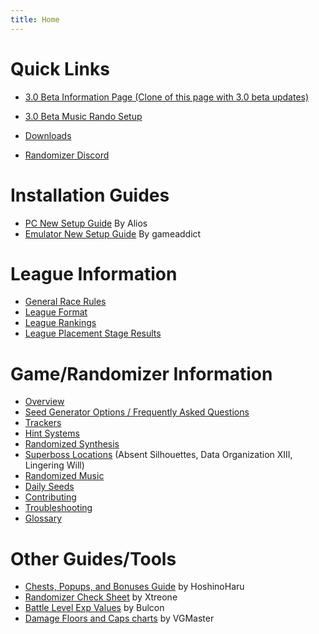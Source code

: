 ```yaml
---
title: Home
---
```


# Quick Links

* [3.0 Beta Information Page (Clone of this page with 3.0 beta updates)](https://kh2fm-mods-equations19.github.io/KH2Randomizer/)
* [3.0 Beta Music Rando Setup](https://kh2fm-mods-equations19.github.io/KH2Randomizer/music/)

* [Downloads](downloads/index.md)
* [Randomizer Discord](https://discord.com/invite/KH2FMRando)

# Installation Guides

* [PC New Setup Guide](setup/Panacea-ModLoader/index.md) By Alios
* [Emulator New Setup Guide](setup/pcsx2-ex-setup/pcsx2-ex-setup.md) By gameaddict

# League Information

* [General Race Rules](https://docs.google.com/document/d/1VSCjXHokrwG2hWMOmxsrNeGEkmbyHIvOqtd6Z1w0epc)
* [League Format](league/league_format.md)
* [League Rankings](league/league_rankings.md)
* [League Placement Stage Results](league/league_placements.md)

# Game/Randomizer Information

* [Overview](overview/index.md)
* [Seed Generator Options / Frequently Asked Questions](seed-generator/index.md)
* [Trackers](trackers/index.md)
* [Hint Systems](hints/index.md)
* [Randomized Synthesis](synthesis/index.md)
* [Superboss Locations](superboss-locations/index.md) (Absent Silhouettes, Data Organization XIII, Lingering Will)
* [Randomized Music](music/index.md)
* [Daily Seeds](daily-seeds/index.md)
* [Contributing](contributing/index.md)
* [Troubleshooting](troubleshooting/index.md)
* [Glossary](glossary/index.md)

# Other Guides/Tools

* [Chests, Popups, and Bonuses Guide](https://docs.google.com/spreadsheets/d/1Q9xE8mVvdnXTXpQg6j0cpnLxti8pjUD9qRMugFymRw4/edit#gid=0)
  by HoshinoHaru
* [Randomizer Check Sheet](https://docs.google.com/spreadsheets/d/1XMUNvlLNSHX8f38_rm__eWByZA3whqh0tgHBGHWNfb8/edit#gid=1519464140) 
  by Xtreone
* [Battle Level Exp Values](https://docs.google.com/spreadsheets/d/1q3Fa4UCiqQRbHLpU7ZVj8y7oqbn0L5ZSYhXW_z5piFU/edit?usp=sharing)
  by Bulcon
* [Damage Floors and Caps charts](https://docs.google.com/document/d/e/2PACX-1vQ8yNy11UJvLyGyCbpsKuXFvwyLZki-a3DSt6jEJeQQSneOuZM9M_k7oJoaxVDJxrramLYdQL3PAR6p/pub)
  by VGMaster
